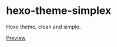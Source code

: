 hexo-theme-simplex
==================

Hexo theme, clean and simple.

[Preview](http://ntalbs.github.io)
